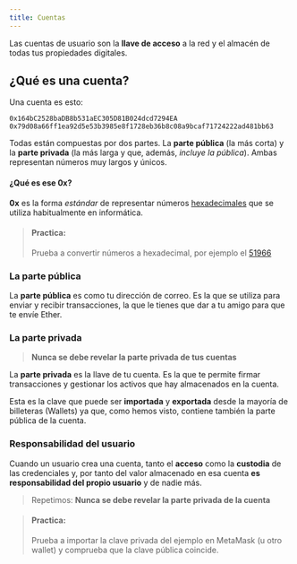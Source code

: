```yaml
---
title: Cuentas
---
```


Las cuentas de usuario son la **llave de acceso** a la red y el almacén de todas tus propiedades digitales.

## ¿Qué es una cuenta?

Una cuenta es esto:

```
0x164bC2528baDB8b531aEC305D81B024dcd7294EA
0x79d08a66ff1ea92d5e53b3985e8f1728eb36b8c08a9bcaf71724222ad481bb63
```

Todas están compuestas por dos partes. La **parte pública** (la más corta) y la **parte privada** (la más larga y que, además, _incluye la pública_). Ambas representan números muy largos y únicos.

#### ¿Qué es ese **0x**?

**0x** es la forma _estándar_ de representar números [hexadecimales](https://es.wikipedia.org/wiki/Sistema_hexadecimal) que se utiliza habitualmente en informática.

> #### **Practica:**
> Prueba a convertir números a hexadecimal, por ejemplo el [51966](https://tools.keycdn.com/hex-converter?value=CAFE&input=hex)

### La parte pública

La **parte pública** es como tu dirección de correo. Es la que se utiliza para enviar y recibir transacciones, la que le tienes que dar a tu amigo para que te envíe Ether.

### La parte privada

> **Nunca se debe revelar la parte privada de tus cuentas**

La **parte privada** es la llave de tu cuenta. Es la que te permite firmar transacciones y gestionar los activos que hay almacenados en la cuenta.

Esta es la clave que puede ser **importada** y **exportada** desde la mayoría de billeteras (Wallets) ya que, como hemos visto, contiene también la parte pública de la cuenta.

### Responsabilidad del usuario

Cuando un usuario crea una cuenta, tanto el **acceso** como la **custodia** de las credenciales y, por tanto del valor almacenado en esa cuenta **es responsabilidad del propio usuario** y de nadie más.

>Repetimos: **Nunca se debe revelar la parte privada de la cuenta**


> #### **Practica:**
> Prueba a importar la clave privada del ejemplo en MetaMask (u otro wallet) y comprueba que la clave pública coincide.
